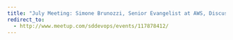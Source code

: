 ```yaml
---
title: "July Meeting: Simone Brunozzi, Senior Evangelist at AWS, Discusses AWS OpsWorks"
redirect_to:
  - http://www.meetup.com/sddevops/events/117878412/
---
```

